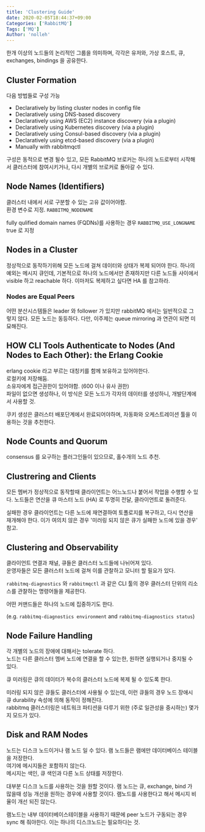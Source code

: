 ```yaml
---
title: 'Clustering Guide'
date: 2020-02-05T18:44:37+09:00
Categories: ['RabbitMQ']
Tags: ['MQ']
Author: 'nolleh'
---
```


한개 이상의 노드들의 논리적인 그룹을 의미하며, 각각은 유저와, 가상 호스트, 큐, exchanges, bindings 을 공유한다.

## Cluster Formation

다음 방법들로 구성 가능

- Declaratively by listing cluster nodes in config file
- Declaratively using DNS-based discovery
- Declaratively using AWS (EC2) instance discovery (via a plugin)
- Declaratively using Kubernetes discovery (via a plugin)
- Declaratively using Consul-based discovery (via a plugin)
- Declaratively using etcd-based discovery (via a plugin)
- Manually with rabbitmqctl

구성은 동적으로 변경 될수 있고, 모든 RabbitMQ 브로커는 하나의 노드로부터 시작해서 클러스터에 참여시키거나, 다시 개별의 브로커로 돌아갈 수 있다.

## Node Names (Identifiers)

클러스터 내에서 서로 구분할 수 있는 고유 값이어야함.  
환경 변수로 지정. `RABBITMQ_NODENAME`

fully qulified domain names (FQDNs)를 사용하는 경우 `RABBITMQ_USE_LONGNAME` true 로 지정

## Nodes in a Cluster

정상적으로 동작하기위해 모든 노드에 걸쳐 데이터와 상태가 복제 되어야 한다. 하나의 예외는 메시지 큐인데, 기본적으로 하나의 노드에서만 존재하지만 다른 노드들 사이에서 visible 하고 reachable 하다. 이마저도 복제하고 싶다면 HA 를 참고하라.

### Nodes are Equal Peers

어떤 분산시스템들은 leader 와 follower 가 있지만 rabbitMQ 에서는 일반적으로 그렇지 않다.
모든 노드는 동등하다. 다만, 이주제는 queue mirroring 과 연관이 되면 미묘해진다.

## HOW CLI Tools Authenticate to Nodes (And Nodes to Each Other): the Erlang Cookie

erlang cookie 라고 부르는 대칭키를 함께 보유하고 있어야한다.  
로컬키에 저장해둠.  
소유자에게 접근권한이 있어야함. (600 이나 유사 권한)  
파일이 없으면 생성하나, 이 방식은 모든 노드가 각자의 데이터를 생성하니, 개발단계에서 사용할 것.

쿠키 생성은 클러스터 배포단계에서 완료되어야하며, 자동화와 오케스트레이션 툴을 이용하는 것을 추천한다.

## Node Counts and Quorum

consensus 를 요구하는 플러그인들이 있으므로, 홀수개의 노드 추천.

## Clustrering and Clients

모든 멤버가 정상적으로 동작할때 클라이언트는 어느노드나 붙어서 작업을 수행할 수 있다. 노드들은 연산을 큐 마스터 노드 (HA) 로 투명히 전달, 클라이언트로 돌려준다.

실패한 경우 클라이언트는 다른 노드에 재연결하여 토폴로지를 복구하고, 다시 연산을 재개해야 한다.
이가 여의치 않은 경우 '미러링 되지 않은 큐가 실패한 노드에 있을 경우' 참고.

## Clustering and Observability

클라이언트 연결과 채널, 큐들은 클러스터 노드들에 나뉘어져 있다.  
운영자들은 모든 클러스터 노드에 걸쳐 이를 관찰하고 모니터 할 필요가 있다.

`rabbitmq-diagnostics` 와 `rabbitmqctl` 과 같은 CLI 툴의 경우 클러스터 단위의 리소스를 관찰하는 명령어들을 제공한다.

어떤 커맨드들은 하나의 노드에 집중하기도 한다.

(e.g. `rabbitmq-diagnostics environment` and `rabbitmq-diagnostics status`)

## Node Failure Handling

각 개별의 노드의 장애에 대해서는 tolerate 하다.  
노드는 다른 클러스터 멤버 노드에 연결을 할 수 있는한, 원하면 실행되거나 중지될 수 있다.

큐 미러링은 큐의 데이터가 복수의 클러스터 노드에 복제 될 수 있도록 한다.

미러링 되지 않은 큐들도 클러스터에 사용될 수 있는데, 이런 큐들의 경우 노드 장애시 큐 durability 속성에 의해 동작이 정해진다.  
rabbitmq 클러스터링은 네트워크 파티션을 다루기 위한 (주로 일관성을 중시하는) 몇가지 모드가 있다.

## Disk and RAM Nodes

노드는 디스크 노드이거나 램 노드 일 수 있다. 램 노드들은 램에만 데이터베이스 테이블을 저장한다.  
여기에 메시지들은 포함하지 않는다.  
메시지는 색인, 큐 색인과 다른 노드 상태를 저장한다.

대부분 디스크 노드를 사용하는 것을 원할 것이다. 램 노드는 큐, exchange, bind 가 많을때 성능 개선을 원하는 경우에 사용할 것이다. 램노드를 사용한다고 해서 메시지 비율이 개선 되진 않는다.

램노드는 내부 데이터베이스테이블을 사용하기 때문에 peer 노드가 구동되는 경우 sync 해 줘야한다.
이는 하나의 디스크노드는 필요하다는 것.
